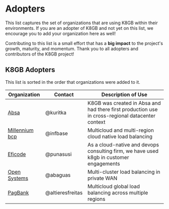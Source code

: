 # Adopters

This list captures the set of organizations that are using K8GB within their environments. If
you are an adopter of K8GB and not yet on this list, we encourage you to add your organization
here as well!

Contributing to this list is a small effort that has a **big impact** to the project's growth,
maturity, and momentum.  Thank you to all adopters and contributors of the K8GB project!

## K8GB Adopters

This list is sorted in the order that organizations were added to it.

| Organization | Contact | Description of Use |
| ------------ | ------- | ------------------ |
  [Absa](https://www.absa.co.za/) | @kuritka | K8GB was created in Absa and had there first production use in cross-regional datacenter context
[Millennium bcp](https://www.millenniumbcp.pt/) | @infbase | Multicloud and multi-region cloud native load balancing
[Eficode](https://eficode.com/) | @punasusi | As a cloud-native and devops consulting firm, we have used k8gb in customer engagements
[Open Systems](https://www.open-systems.com/) | @abaguas | Multi-cluster load balancing in private WAN
[PagBank](https://pagbank.com/) | @altieresfreitas | Multicloud global load balancing across multiple regions
